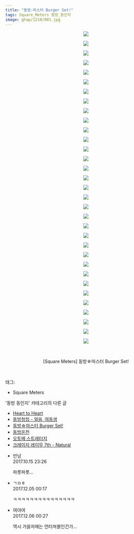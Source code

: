 ```yaml
---
title: "동방☆마스터 Burger Set!"
tags: Square_Meters 동방_동인지
image: ghap/1210/001.jpg
---
```

<div class="article">
<p style="text-align: center; clear: none; float: none;"><img src="{{ site.nasurl }}/ghap/1210/001.jpg"/></p>
<p style="text-align: center; clear: none; float: none;"><img src="{{ site.nasurl }}/ghap/1210/002.jpg"/></p>
<p style="text-align: center; clear: none; float: none;"><img src="{{ site.nasurl }}/ghap/1210/003.jpg"/></p>
<p style="text-align: center; clear: none; float: none;"><img src="{{ site.nasurl }}/ghap/1210/004.jpg"/></p>
<p style="text-align: center; clear: none; float: none;"><img src="{{ site.nasurl }}/ghap/1210/005.jpg"/></p>
<p style="text-align: center; clear: none; float: none;"><img src="{{ site.nasurl }}/ghap/1210/006.jpg"/></p>
<p style="text-align: center; clear: none; float: none;"><img src="{{ site.nasurl }}/ghap/1210/007.jpg"/></p>
<p style="text-align: center; clear: none; float: none;"><img src="{{ site.nasurl }}/ghap/1210/008.jpg"/></p>
<p style="text-align: center; clear: none; float: none;"><img src="{{ site.nasurl }}/ghap/1210/009.jpg"/></p>
<p style="text-align: center; clear: none; float: none;"><img src="{{ site.nasurl }}/ghap/1210/010.jpg"/></p>
<p style="text-align: center; clear: none; float: none;"><img src="{{ site.nasurl }}/ghap/1210/011.jpg"/></p>
<p style="text-align: center; clear: none; float: none;"><img src="{{ site.nasurl }}/ghap/1210/012.jpg"/></p>
<p style="text-align: center; clear: none; float: none;"><img src="{{ site.nasurl }}/ghap/1210/013.jpg"/></p>
<p style="text-align: center; clear: none; float: none;"><img src="{{ site.nasurl }}/ghap/1210/014.jpg"/></p>
<p style="text-align: center; clear: none; float: none;"><img src="{{ site.nasurl }}/ghap/1210/015.jpg"/></p>
<p style="text-align: center; clear: none; float: none;"><img src="{{ site.nasurl }}/ghap/1210/016.jpg"/></p>
<p style="text-align: center; clear: none; float: none;"><img src="{{ site.nasurl }}/ghap/1210/017.jpg"/></p>
<p style="text-align: center; clear: none; float: none;"><img src="{{ site.nasurl }}/ghap/1210/018.jpg"/></p>
<p style="text-align: center; clear: none; float: none;"><img src="{{ site.nasurl }}/ghap/1210/019.jpg"/></p>
<p style="text-align: center; clear: none; float: none;"><img src="{{ site.nasurl }}/ghap/1210/020.jpg"/></p>
<p style="text-align: center; clear: none; float: none;"><img src="{{ site.nasurl }}/ghap/1210/021.jpg"/></p>
<p style="text-align: center; clear: none; float: none;"><img src="{{ site.nasurl }}/ghap/1210/022.jpg"/></p>
<p style="text-align: center; clear: none; float: none;"><img src="{{ site.nasurl }}/ghap/1210/023.jpg"/></p>
<p style="text-align: center; clear: none; float: none;"><img src="{{ site.nasurl }}/ghap/1210/024.jpg"/></p>
<p style="text-align: center; clear: none; float: none;"><img src="{{ site.nasurl }}/ghap/1210/025.jpg"/></p>
<p style="text-align: center; clear: none; float: none;"><img src="{{ site.nasurl }}/ghap/1210/026.jpg"/></p>
<p style="text-align: center; clear: none; float: none;"><img src="{{ site.nasurl }}/ghap/1210/027.jpg"/></p>
<p style="text-align: center; clear: none; float: none;"><img src="{{ site.nasurl }}/ghap/1210/028.jpg"/></p>
<p style="text-align: center; clear: none; float: none;"><img src="{{ site.nasurl }}/ghap/1210/029.jpg"/></p>
<p style="text-align: center; clear: none; float: none;"><img src="{{ site.nasurl }}/ghap/1210/030.jpg"/></p>
<p style="text-align: center; clear: none; float: none;"><img src="{{ site.nasurl }}/ghap/1210/031.jpg"/></p>
<p style="text-align: center; clear: none; float: none;"><img src="{{ site.nasurl }}/ghap/1210/032.jpg"/></p>
<p style="text-align: center; clear: none; float: none;"><img src="{{ site.nasurl }}/ghap/1210/033.jpg"/></p>
<p style="text-align: center; clear: none; float: none;"><br/></p>
<p style="text-align: center; clear: none; float: none;">[Square Meters] 동방☆마스터 Burger Set!</p>
<p><br/></p>
</div><div class="tagTrail">
<p>태그: </p>
<ul>
<li>Square Meters</li>
</ul>
</div><div class="another">
<p>'동방 동인지' 카테고리의 다른 글</p>
<ul>
<li><a href="/2016-07-29-ghap_1212">Heart to Heart</a></li>
<li><a href="/2016-07-29-ghap_1211">동방청첩 - 얼음, 여동생</a></li>
<li><a href="/2016-07-29-ghap_1210">동방☆마스터 Burger Set!</a></li>
<li><a href="/2016-07-29-ghap_1209">동방온천</a></li>
<li><a href="/2016-07-29-ghap_1208">오토메 스트레터지</a></li>
<li><a href="/2016-07-29-ghap_1207">크레이지 레이무 7th - Natural</a></li>
</ul>
</div><div class="cb_module cb_fluid">
<div class="cb_wrt cb_profile">
<div class="comment">
<ul>
<li class="cb_thumb_off" id="comment15106237">
<div class="cb_comment_area">
<div class="cb_info_area">
<div class="cb_section">
<span class="cb_nick_name">만남</span>
</div>
<div class="cb_section">
<span class="cb_date">2017.10.15 23:26 </span>
</div>
</div>
<div class="cb_dsc_comment">
<p class="cb_dsc">
											파릇파릇...
										</p>
</div>
</div></li>
<li class="cb_thumb_off" id="comment15144963">
<div class="cb_comment_area">
<div class="cb_info_area">
<div class="cb_section">
<span class="cb_nick_name">ㄱㅁㅎ</span>
</div>
<div class="cb_section">
<span class="cb_date">2017.12.05 00:17 </span>
</div>
</div>
<div class="cb_dsc_comment">
<p class="cb_dsc">
											ㅋㅋㅋㅋㅋㅋㅋㅋㅋㅋㅋㅋㅋㅋㅋ
										</p>
</div>
</div></li>
<li class="cb_thumb_off" id="comment15145666">
<div class="cb_comment_area">
<div class="cb_info_area">
<div class="cb_section">
<span class="cb_nick_name">여야여</span>
</div>
<div class="cb_section">
<span class="cb_date">2017.12.06 00:27 </span>
</div>
</div>
<div class="cb_dsc_comment">
<p class="cb_dsc">
											역시 가을자매는 언터쳐블인건가...
										</p>
</div>
</div></li>
</ul>
</div>
</div><!-- commentList close -->
</div>
<br/>
<p id="refer"></p>
<br/>

